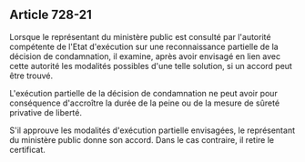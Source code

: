 Article 728-21
----
Lorsque le représentant du ministère public est consulté par l'autorité
compétente de l'Etat d'exécution sur une reconnaissance partielle de la décision
de condamnation, il examine, après avoir envisagé en lien avec cette autorité
les modalités possibles d'une telle solution, si un accord peut être trouvé.

L'exécution partielle de la décision de condamnation ne peut avoir pour
conséquence d'accroître la durée de la peine ou de la mesure de sûreté privative
de liberté.

S'il approuve les modalités d'exécution partielle envisagées, le représentant du
ministère public donne son accord. Dans le cas contraire, il retire le
certificat.
